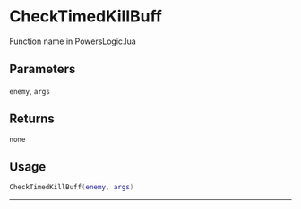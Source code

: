 # CheckTimedKillBuff
Function name in PowersLogic.lua
## Parameters
`enemy`, `args`
## Returns
`none`
## Usage
```lua
CheckTimedKillBuff(enemy, args)
```
---
